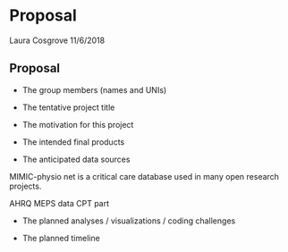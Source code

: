 Proposal
================
Laura Cosgrove
11/6/2018

Proposal
--------

-   The group members (names and UNIs)

-   The tentative project title

-   The motivation for this project

-   The intended final products

-   The anticipated data sources

MIMIC-physio net is a critical care database used in many open research projects.

AHRQ MEPS data CPT part

-   The planned analyses / visualizations / coding challenges

-   The planned timeline

